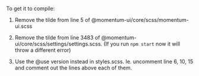 To get it to compile:

1. Remove the tilde from line 5 of @momentum-ui/core/scss/momentum-ui.scss

2. Remove the tilde from line 3483 of @momentum-ui/core/scss/settings/settings.scss. (If you run `npm start` now it will throw a different error)

3. Use the @use version instead in styles.scss. Ie. uncomment line 6, 10, 15 and comment out the lines above each of them.

